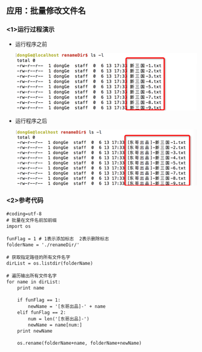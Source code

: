 ## 应用：批量修改文件名

### <1>运行过程演示

- 运行程序之前

  ![img](../images/01-第8天-1.png)

- 运行程序之后

  ![img](../images/01-第8天-2.png)

### <2>参考代码

```
#coding=utf-8
# 批量在文件名前加前缀
import os

funFlag = 1 # 1表示添加标志  2表示删除标志
folderName = './renameDir/'

# 获取指定路径的所有文件名字
dirList = os.listdir(folderName)

# 遍历输出所有文件名字
for name in dirList:
    print name

    if funFlag == 1:
        newName = '[东哥出品]-' + name
    elif funFlag == 2:
        num = len('[东哥出品]-')
        newName = name[num:]
    print newName

    os.rename(folderName+name, folderName+newName)
```